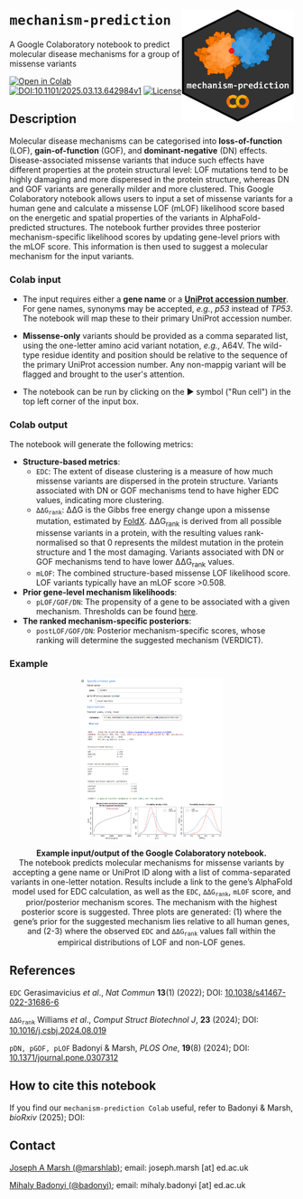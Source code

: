 # `mechanism-prediction` <a href='https://colab.research.google.com/github/badonyi/mechanism-prediction/blob/main/mechanism_prediction.ipynb'><img src='hexlogo.png' align="right" height="198" /></a>

A Google Colaboratory notebook to predict molecular disease mechanisms for a group of missense variants

<!-- badges: start -->
[![Open in Colab](https://colab.research.google.com/assets/colab-badge.svg)](https://colab.research.google.com/github/badonyi/mechanism-prediction/blob/main/mechanism_prediction.ipynb)
[![DOI:10.1101/2025.03.13.642984v1](https://img.shields.io/badge/DOI-10.1101/2025.03.13.642984v1-B31B1B.svg)](https://www.biorxiv.org/content/10.1101/2025.03.13.642984v1)
[![License](https://img.shields.io/badge/License-MIT-yellow.svg)](https://github.com/badonyi/mechanism-prediction?tab=MIT-1-ov-file)
<!-- badges: end -->


## Description
Molecular disease mechanisms can be categorised into **loss-of-function** (LOF), **gain-of-function** (GOF), and **dominant-negative** (DN) effects. Disease-associated missense variants that induce such effects have different properties at the protein structural level: LOF mutations tend to be highly damaging and more disperesed in the protein structure, whereas DN and GOF variants are generally milder and more clustered. This Google Colaboratory notebook allows users to input a set of missense variants for a human gene and calculate a missense LOF (mLOF) likelihood score based on the energetic and spatial properties of the variants in AlphaFold-predicted structures. The notebook further provides three posterior mechanism-specific likelihood scores by updating gene-level priors with the mLOF score. This information is then used to suggest a molecular mechanism for the input variants.


### Colab input
- The input requires either a **gene name** or a [**UniProt accession number**](https://www.uniprot.org/help/accession_numbers). For gene names, synonyms may be accepted, *e.g.*, *p53* instead of *TP53*. The notebook will map these to their primary UniProt accession number.

- **Missense-only** variants should be provided as a comma separated list, using the one-letter amino acid variant notation, *e.g.*, A64V. The wild-type residue identity and position should be relative to the sequence of the primary UniProt accession number. Any non-mappig variant will be flagged and brought to the user's attention.

- The notebook can be run by clicking on the ▶ symbol ("Run cell") in the top left corner of the input box.


### Colab output
The notebook will generate the following metrics:
- **Structure-based metrics**:
  - <code>EDC</code>: The extent of disease clustering is a measure of how much missense variants are dispersed in the protein structure. Variants associated with DN or GOF mechanisms tend to have higher EDC values, indicating more clustering.
  - <code>ΔΔG<sub>rank</sub></code>: ΔΔG is the Gibbs free energy change upon a missense mutation, estimated by [FoldX](https://foldxsuite.crg.eu/). ΔΔG<sub>rank</sub> is derived from all possible missense variants in a protein, with the resulting values rank-normalised so that 0 represents the mildest mutation in the protein structure and 1 the most damaging. Variants associated with DN or GOF mechanisms tend to have lower ΔΔG<sub>rank</sub> values.
  - <code>mLOF</code>: The combined structure-based missense LOF likelihood score. LOF variants typically have an mLOF score >0.508.
- **Prior gene-level mechanism likelihoods**:
  - <code>pLOF/GOF/DN</code>: The propensity of a gene to be associated with a given mechanism. Thresholds can be found [here](https://journals.plos.org/plosone/article/figure?id=10.1371/journal.pone.0307312.t001).
- **The ranked mechanism-specific posteriors**:
  - <code>postLOF/GOF/DN</code>: Posterior mechanism-specific scores, whose ranking will determine the suggested mechanism (VERDICT).

### Example

<div align="center">

<img src='fig_5.png' style="display: block; margin-left: auto; margin-right: auto; width: 50%;" />

**Example input/output of the Google Colaboratory notebook.**  
The notebook predicts molecular mechanisms for missense variants by accepting a gene name or UniProt ID along with a list of comma-separated variants in one-letter notation.
Results include a link to the gene’s AlphaFold model used for EDC calculation, as well as the <code>EDC</code>, <code>ΔΔG<sub>rank</sub></code>, <code>mLOF</code> score, and prior/posterior mechanism scores. The mechanism with the highest posterior score is suggested. Three plots are generated: (1) where the gene’s prior for the suggested mechanism lies relative to all human genes, and (2-3) where the observed <code>EDC</code> and <code>ΔΔG<sub>rank</sub></code> values fall within the empirical distributions of LOF and non-LOF genes.

</div>


## References
<code>EDC</code> Gerasimavicius *et al*., *Nat Commun* **13**(1) (2022); DOI: [10.1038/s41467-022-31686-6](https://doi.org/10.1038/s41467-022-31686-6)

<code>ΔΔG<sub>rank</sub></code> Williams *et al*., *Comput Struct Biotechnol J*, **23** (2024); DOI: [10.1016/j.csbj.2024.08.019](https://doi.org/10.1016/j.csbj.2024.08.019)

<code>pDN, pGOF, pLOF</code> Badonyi & Marsh, *PLOS One*, **19**(8) (2024); DOI: [10.1371/journal.pone.0307312](https://doi.org/10.1371/journal.pone.0307312)


## How to cite this notebook
If you find our <code>mechanism-prediction Colab</code> useful, refer to Badonyi & Marsh, *bioRxiv* (2025); DOI: []()


## Contact
[Joseph A Marsh (@marshlab)](https://github.com/marshlab); email: joseph.marsh [at] ed.ac.uk

[Mihaly Badonyi (@badonyi)](https://github.com/marshlab); email: mihaly.badonyi [at] ed.ac.uk

